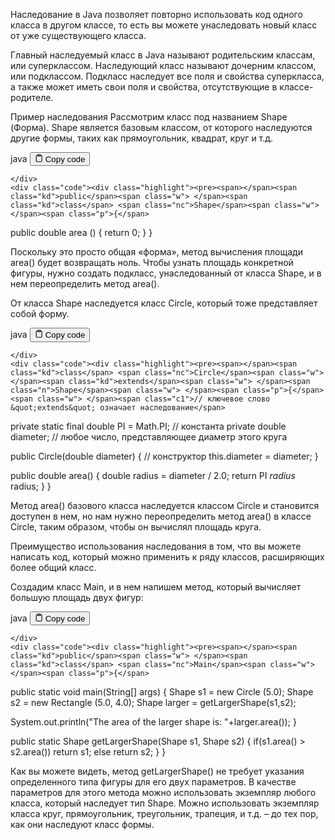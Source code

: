 <p>Наследование в Java позволяет повторно использовать код одного класса в другом классе,
то есть вы можете унаследовать новый класс от уже существующего класса.</p>
<p>Главный наследуемый класс в Java называют родительским классам, или суперклассом.
Наследующий класс называют дочерним классом, или подклассом.
Подкласс наследует все поля и свойства суперкласса,
а также может иметь свои поля и свойства, отсутствующие в классе-родителе.</p>
<p>Пример наследования
Рассмотрим класс под названием Shape (Форма).
Shape является базовым классом, от которого наследуются другие формы, таких как прямоугольник, квадрат, круг и т.д.</p>
<div class="code-element">
    <div class="lang-line">
        <text>java</text>
        <button class="copy-button"
        onclick="copyCode(this)">
    <svg stroke="currentColor"
         fill="none"
         stroke-width="2"
         viewBox="0 0 24 24"
         stroke-linecap="round"
         stroke-linejoin="round"
         class="h-4 w-4"
         height="1em"
         width="1em"
         xmlns="http://www.w3.org/2000/svg">
        <path d="M16 4h2a2 2 0 0 1 2 2v14a2 2 0 0 1-2 2H6a2 2 0 0 1-2-2V6a2 2 0 0 1 2-2h2"></path>
        <rect x="8" y="2" width="8" height="4" rx="1" ry="1"></rect>
    </svg>
    <text>Copy code</text>
</button>

    </div>
    <div class="code"><div class="highlight"><pre><span></span><span class="kd">public</span><span class="w"> </span><span class="kd">class</span> <span class="nc">Shape</span><span class="w"> </span><span class="p">{</span>
<span class="w">    </span><span class="kd">public</span><span class="w"> </span><span class="kt">double</span><span class="w"> </span><span class="nf">area</span><span class="w"> </span><span class="p">()</span>
<span class="w">    </span><span class="p">{</span>
<span class="w">        </span><span class="k">return</span><span class="w"> </span><span class="mi">0</span><span class="p">;</span><span class="w">   </span>
<span class="w">    </span><span class="p">}</span>
<span class="p">}</span>
</pre></div></div>
</div>

<p>Поскольку это просто общая «форма», метод  вычисления площади area() будет возвращать ноль.
Чтобы узнать площадь конкретной фигуры, нужно создать подкласс, унаследованный от класса Shape, и в нем переопределить метод area().</p>
<p>От класса Shape  наследуется класс Circle, который тоже представляет собой форму.</p>
<div class="code-element">
    <div class="lang-line">
        <text>java</text>
        <button class="copy-button"
        onclick="copyCode(this)">
    <svg stroke="currentColor"
         fill="none"
         stroke-width="2"
         viewBox="0 0 24 24"
         stroke-linecap="round"
         stroke-linejoin="round"
         class="h-4 w-4"
         height="1em"
         width="1em"
         xmlns="http://www.w3.org/2000/svg">
        <path d="M16 4h2a2 2 0 0 1 2 2v14a2 2 0 0 1-2 2H6a2 2 0 0 1-2-2V6a2 2 0 0 1 2-2h2"></path>
        <rect x="8" y="2" width="8" height="4" rx="1" ry="1"></rect>
    </svg>
    <text>Copy code</text>
</button>

    </div>
    <div class="code"><div class="highlight"><pre><span></span><span class="kd">class</span> <span class="nc">Circle</span><span class="w"> </span><span class="kd">extends</span><span class="w"> </span><span class="n">Shape</span><span class="w"> </span><span class="p">{</span><span class="w"> </span><span class="c1">// ключевое слово &quot;extends&quot; означает наследование</span>

<span class="w">    </span><span class="kd">private</span><span class="w"> </span><span class="kd">static</span><span class="w"> </span><span class="kd">final</span><span class="w"> </span><span class="kt">double</span><span class="w"> </span><span class="n">PI</span><span class="w"> </span><span class="o">=</span><span class="w"> </span><span class="n">Math</span><span class="p">.</span><span class="na">PI</span><span class="p">;</span><span class="w"> </span><span class="c1">// константа</span>
<span class="w">    </span><span class="kd">private</span><span class="w"> </span><span class="kt">double</span><span class="w"> </span><span class="n">diameter</span><span class="p">;</span><span class="w"> </span><span class="c1">// любое число, представляющее диаметр этого круга</span>

<span class="w">    </span><span class="kd">public</span><span class="w"> </span><span class="nf">Circle</span><span class="p">(</span><span class="kt">double</span><span class="w"> </span><span class="n">diameter</span><span class="p">)</span><span class="w"> </span><span class="p">{</span><span class="w"> </span><span class="c1">// конструктор</span>
<span class="w">        </span><span class="k">this</span><span class="p">.</span><span class="na">diameter</span><span class="w"> </span><span class="o">=</span><span class="w"> </span><span class="n">diameter</span><span class="p">;</span>
<span class="w">    </span><span class="p">}</span>

<span class="w">    </span><span class="kd">public</span><span class="w"> </span><span class="kt">double</span><span class="w"> </span><span class="nf">area</span><span class="p">()</span><span class="w"> </span><span class="p">{</span>
<span class="w">        </span><span class="kt">double</span><span class="w"> </span><span class="n">radius</span><span class="w"> </span><span class="o">=</span><span class="w"> </span><span class="n">diameter</span><span class="w"> </span><span class="o">/</span><span class="w"> </span><span class="mf">2.0</span><span class="p">;</span>
<span class="w">        </span><span class="k">return</span><span class="w"> </span><span class="n">PI</span><span class="w"> </span><span class="o">*</span><span class="w"> </span><span class="n">radius</span><span class="w"> </span><span class="o">*</span><span class="w"> </span><span class="n">radius</span><span class="p">;</span>
<span class="w">    </span><span class="p">}</span>
<span class="p">}</span>
</pre></div></div>
</div>

<p>Метод area() базового класса наследуется классом Circle и становится доступен в нем, но нам нужно переопределить метод area()
в классе Circle, таким образом, чтобы он вычислял площадь круга.</p>
<p>Преимущество использования наследования в том, что вы можете написать код,
который можно применить к ряду классов, расширяющих более общий класс.</p>
<p>Создадим  класс Main, и в нем напишем метод, который вычисляет большую площадь двух фигур:</p>
<div class="code-element">
    <div class="lang-line">
        <text>java</text>
        <button class="copy-button"
        onclick="copyCode(this)">
    <svg stroke="currentColor"
         fill="none"
         stroke-width="2"
         viewBox="0 0 24 24"
         stroke-linecap="round"
         stroke-linejoin="round"
         class="h-4 w-4"
         height="1em"
         width="1em"
         xmlns="http://www.w3.org/2000/svg">
        <path d="M16 4h2a2 2 0 0 1 2 2v14a2 2 0 0 1-2 2H6a2 2 0 0 1-2-2V6a2 2 0 0 1 2-2h2"></path>
        <rect x="8" y="2" width="8" height="4" rx="1" ry="1"></rect>
    </svg>
    <text>Copy code</text>
</button>

    </div>
    <div class="code"><div class="highlight"><pre><span></span><span class="kd">public</span><span class="w"> </span><span class="kd">class</span> <span class="nc">Main</span><span class="w"> </span><span class="p">{</span>
<span class="w">    </span><span class="kd">public</span><span class="w"> </span><span class="kd">static</span><span class="w"> </span><span class="kt">void</span><span class="w"> </span><span class="nf">main</span><span class="p">(</span><span class="n">String</span><span class="o">[]</span><span class="w"> </span><span class="n">args</span><span class="p">)</span><span class="w"> </span><span class="p">{</span>
<span class="w">        </span><span class="n">Shape</span><span class="w"> </span><span class="n">s1</span><span class="w"> </span><span class="o">=</span><span class="w"> </span><span class="k">new</span><span class="w"> </span><span class="n">Circle</span><span class="w"> </span><span class="p">(</span><span class="mf">5.0</span><span class="p">);</span>
<span class="w">        </span><span class="n">Shape</span><span class="w"> </span><span class="n">s2</span><span class="w"> </span><span class="o">=</span><span class="w"> </span><span class="k">new</span><span class="w"> </span><span class="n">Rectangle</span><span class="w"> </span><span class="p">(</span><span class="mf">5.0</span><span class="p">,</span><span class="w"> </span><span class="mf">4.0</span><span class="p">);</span>
<span class="w">        </span><span class="n">Shape</span><span class="w"> </span><span class="n">larger</span><span class="w"> </span><span class="o">=</span><span class="w"> </span><span class="n">getLargerShape</span><span class="p">(</span><span class="n">s1</span><span class="p">,</span><span class="n">s2</span><span class="p">);</span>

<span class="w">        </span><span class="n">System</span><span class="p">.</span><span class="na">out</span><span class="p">.</span><span class="na">println</span><span class="p">(</span><span class="s">&quot;The area of the larger shape is: &quot;</span><span class="o">+</span><span class="n">larger</span><span class="p">.</span><span class="na">area</span><span class="p">());</span>
<span class="w">    </span><span class="p">}</span>

<span class="w">    </span><span class="kd">public</span><span class="w"> </span><span class="kd">static</span><span class="w"> </span><span class="n">Shape</span><span class="w"> </span><span class="nf">getLargerShape</span><span class="p">(</span><span class="n">Shape</span><span class="w"> </span><span class="n">s1</span><span class="p">,</span><span class="w"> </span><span class="n">Shape</span><span class="w"> </span><span class="n">s2</span><span class="p">)</span><span class="w"> </span><span class="p">{</span>
<span class="w">        </span><span class="k">if</span><span class="p">(</span><span class="n">s1</span><span class="p">.</span><span class="na">area</span><span class="p">()</span><span class="w"> </span><span class="o">&gt;</span><span class="w"> </span><span class="n">s2</span><span class="p">.</span><span class="na">area</span><span class="p">())</span>
<span class="w">            </span><span class="k">return</span><span class="w"> </span><span class="n">s1</span><span class="p">;</span>
<span class="w">        </span><span class="k">else</span>
<span class="w">            </span><span class="k">return</span><span class="w"> </span><span class="n">s2</span><span class="p">;</span>
<span class="w">    </span><span class="p">}</span>
<span class="p">}</span>
</pre></div></div>
</div>

<p>Как вы можете видеть, метод getLargerShape() не требует указания определенного типа фигуры для его двух параметров.
В качестве параметров для этого метода можно использовать экземпляр любого класса, который наследует тип Shape.
Можно использовать экземпляр класса круг, прямоугольник, треугольник, трапеция, и т.д. – до тех пор, как они наследуют класс формы.</p>